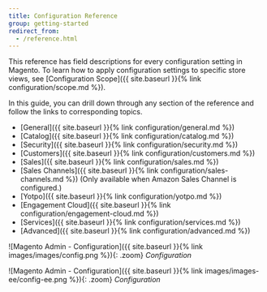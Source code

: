 ```yaml
---
title: Configuration Reference
group: getting-started
redirect_from:
  - /reference.html
---
```


This reference has field descriptions for every configuration setting in Magento. To learn how to apply configuration settings to specific store views, see [Configuration Scope]({{ site.baseurl }}{% link configuration/scope.md %}).

In this guide, you can drill down through any section of the reference and follow the links to corresponding topics.

- [General]({{ site.baseurl }}{% link configuration/general.md %})
- [Catalog]({{ site.baseurl }}{% link configuration/catalog.md %})
- [Security]({{ site.baseurl }}{% link configuration/security.md %})
- [Customers]({{ site.baseurl }}{% link configuration/customers.md %})
- [Sales]({{ site.baseurl }}{% link configuration/sales.md %})
- [Sales Channels]({{ site.baseurl }}{% link configuration/sales-channels.md %}) (Only available when Amazon Sales Channel is configured.)
- [Yotpo]({{ site.baseurl }}{% link configuration/yotpo.md %})
- [Engagement Cloud]({{ site.baseurl }}{% link configuration/engagement-cloud.md %})
- [Services]({{ site.baseurl }}{% link configuration/services.md %})
- [Advanced]({{ site.baseurl }}{% link configuration/advanced.md %})

<!--{% if "Default.CE Only" contains site.edition %}-->
![Magento Admin - Configuration]({{ site.baseurl }}{% link images/images/config.png %}){: .zoom}
_Configuration_
<!--{% endif %}-->
<!--{% if "Default.EE-B2B" contains site.edition %}-->
![Magento Admin - Configuration]({{ site.baseurl }}{% link images/images-ee/config-ee.png %}){: .zoom}
_Configuration_
<!--{% endif %}-->
